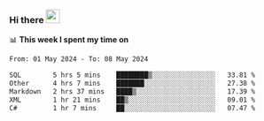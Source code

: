 ### Hi there <a href="https://www.gautamkrishnar.com/"><img src="https://media.giphy.com/media/hvRJCLFzcasrR4ia7z/giphy.gif" width="25px"></a>

📊 **This week I spent my time on**

<!--START_SECTION:waka-->

```txt
From: 01 May 2024 - To: 08 May 2024

SQL        5 hrs 5 mins    ████████▒░░░░░░░░░░░░░░░░   33.81 %
Other      4 hrs 7 mins    ███████░░░░░░░░░░░░░░░░░░   27.38 %
Markdown   2 hrs 37 mins   ████▒░░░░░░░░░░░░░░░░░░░░   17.39 %
XML        1 hr 21 mins    ██▒░░░░░░░░░░░░░░░░░░░░░░   09.01 %
C#         1 hr 7 mins     ██░░░░░░░░░░░░░░░░░░░░░░░   07.47 %
```

<!--END_SECTION:waka-->
